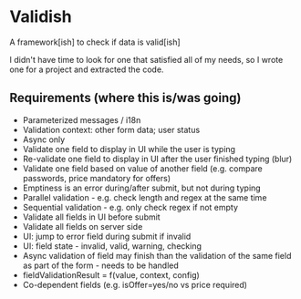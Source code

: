 # Validish

A framework[ish] to check if data is valid[ish]

I didn't have time to look for one that satisfied all of my needs, so I wrote one for a project and extracted the code.

## Requirements (where this is/was going)

* Parameterized messages / i18n
* Validation context: other form data; user status
* Async only
* Validate one field to display in UI while the user is typing
* Re-validate one field to display in UI after the user finished typing (blur)
* Validate one field based on value of another field (e.g. compare passwords, price mandatory for offers)
* Emptiness is an error during/after submit, but not during typing
* Parallel validation - e.g. check length and regex at the same time
* Sequential validation - e.g. only check regex if not empty
* Validate all fields in UI before submit
* Validate all fields on server side
* UI: jump to error field during submit if invalid
* UI: field state - invalid, valid, warning, checking
* Async validation of field may finish than the validation of the same field as part of the form - needs to be handled
* fieldValidationResult = f(value, context, config)
* Co-dependent fields (e.g. isOffer=yes/no vs price required)
